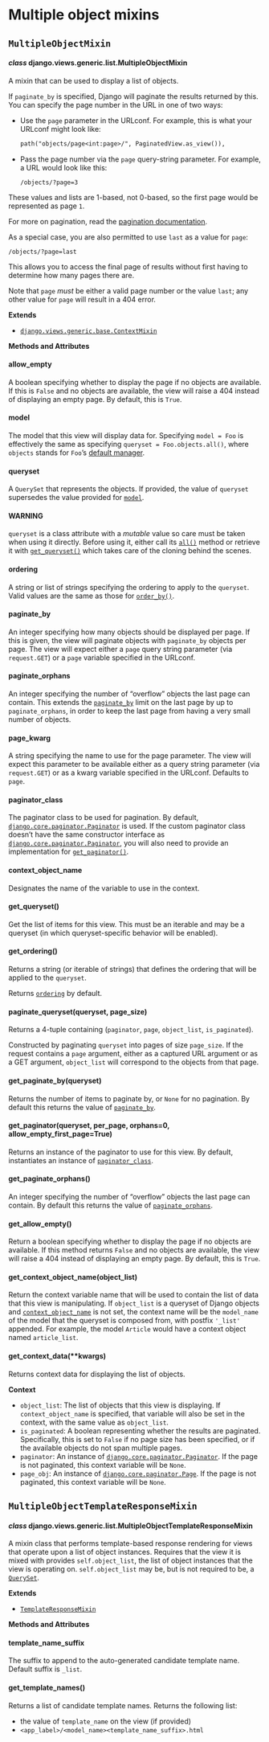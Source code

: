 # Multiple object mixins

## `MultipleObjectMixin`

#### *class* django.views.generic.list.MultipleObjectMixin

A mixin that can be used to display a list of objects.

If `paginate_by` is specified, Django will paginate the results returned
by this. You can specify the page number in the URL in one of two ways:

* Use the `page` parameter in the URLconf. For example, this is what
  your URLconf might look like:
  ```default
  path("objects/page<int:page>/", PaginatedView.as_view()),
  ```
* Pass the page number via the `page` query-string parameter. For
  example, a URL would look like this:
  ```text
  /objects/?page=3
  ```

These values and lists are 1-based, not 0-based, so the first page would be
represented as page `1`.

For more on pagination, read the [pagination documentation](../../topics/pagination.md).

As a special case, you are also permitted to use `last` as a value for
`page`:

```text
/objects/?page=last
```

This allows you to access the final page of results without first having to
determine how many pages there are.

Note that `page` *must* be either a valid page number or the value
`last`; any other value for `page` will result in a 404 error.

**Extends**

* [`django.views.generic.base.ContextMixin`](mixins-simple.md#django.views.generic.base.ContextMixin)

**Methods and Attributes**

#### allow_empty

A boolean specifying whether to display the page if no objects are
available. If this is `False` and no objects are available, the view
will raise a 404 instead of displaying an empty page. By default, this
is `True`.

#### model

The model that this view will display data for. Specifying `model
= Foo` is effectively the same as specifying `queryset =
Foo.objects.all()`, where `objects` stands for `Foo`’s
[default manager](../../topics/db/managers.md#default-managers).

#### queryset

A `QuerySet` that represents the objects. If provided, the value of
`queryset` supersedes the value provided for [`model`](#django.views.generic.list.MultipleObjectMixin.model).

#### WARNING
`queryset` is a class attribute with a *mutable* value so care
must be taken when using it directly. Before using it, either call
its [`all()`](../models/querysets.md#django.db.models.query.QuerySet.all) method or
retrieve it with [`get_queryset()`](#django.views.generic.list.MultipleObjectMixin.get_queryset) which takes care of the
cloning behind the scenes.

#### ordering

A string or list of strings specifying the ordering to apply to the `queryset`.
Valid values are the same as those for [`order_by()`](../models/querysets.md#django.db.models.query.QuerySet.order_by).

#### paginate_by

An integer specifying how many objects should be displayed per page. If
this is given, the view will paginate objects with
`paginate_by` objects per page. The view will
expect either a `page` query string parameter (via `request.GET`)
or a `page` variable specified in the URLconf.

#### paginate_orphans

An integer specifying the number of “overflow” objects the last page
can contain. This extends the [`paginate_by`](#django.views.generic.list.MultipleObjectMixin.paginate_by) limit on the last
page by up to `paginate_orphans`, in order to keep the last page from
having a very small number of objects.

#### page_kwarg

A string specifying the name to use for the page parameter.
The view will expect this parameter to be available either as a query
string parameter (via `request.GET`) or as a kwarg variable specified
in the URLconf. Defaults to `page`.

#### paginator_class

The paginator class to be used for pagination. By default,
[`django.core.paginator.Paginator`](../paginator.md#django.core.paginator.Paginator) is used. If the custom paginator
class doesn’t have the same constructor interface as
[`django.core.paginator.Paginator`](../paginator.md#django.core.paginator.Paginator), you will also need to
provide an implementation for [`get_paginator()`](#django.views.generic.list.MultipleObjectMixin.get_paginator).

#### context_object_name

Designates the name of the variable to use in the context.

#### get_queryset()

Get the list of items for this view. This must be an iterable and may
be a queryset (in which queryset-specific behavior will be enabled).

#### get_ordering()

Returns a string (or iterable of strings) that defines the ordering that
will be applied to the `queryset`.

Returns [`ordering`](#django.views.generic.list.MultipleObjectMixin.ordering) by default.

#### paginate_queryset(queryset, page_size)

Returns a 4-tuple containing (`paginator`, `page`, `object_list`,
`is_paginated`).

Constructed by paginating `queryset` into pages of size `page_size`.
If the request contains a `page` argument, either as a captured URL
argument or as a GET argument, `object_list` will correspond to the
objects from that page.

#### get_paginate_by(queryset)

Returns the number of items to paginate by, or `None` for no
pagination. By default this returns the value of [`paginate_by`](#django.views.generic.list.MultipleObjectMixin.paginate_by).

#### get_paginator(queryset, per_page, orphans=0, allow_empty_first_page=True)

Returns an instance of the paginator to use for this view. By default,
instantiates an instance of [`paginator_class`](#django.views.generic.list.MultipleObjectMixin.paginator_class).

#### get_paginate_orphans()

An integer specifying the number of “overflow” objects the last page
can contain. By default this returns the value of
[`paginate_orphans`](#django.views.generic.list.MultipleObjectMixin.paginate_orphans).

#### get_allow_empty()

Return a boolean specifying whether to display the page if no objects
are available. If this method returns `False` and no objects are
available, the view will raise a 404 instead of displaying an empty
page. By default, this is `True`.

#### get_context_object_name(object_list)

Return the context variable name that will be used to contain
the list of data that this view is manipulating. If
`object_list` is a queryset of Django objects and
[`context_object_name`](#django.views.generic.list.MultipleObjectMixin.context_object_name) is not set,
the context name will be the `model_name` of the model that
the queryset is composed from, with postfix `'_list'`
appended. For example, the model `Article` would have a
context object named `article_list`.

#### get_context_data(\*\*kwargs)

Returns context data for displaying the list of objects.

**Context**

* `object_list`: The list of objects that this view is displaying. If
  `context_object_name` is specified, that variable will also be set
  in the context, with the same value as `object_list`.
* `is_paginated`: A boolean representing whether the results are
  paginated. Specifically, this is set to `False` if no page size has
  been specified, or if the available objects do not span multiple
  pages.
* `paginator`: An instance of
  [`django.core.paginator.Paginator`](../paginator.md#django.core.paginator.Paginator). If the page is not
  paginated, this context variable will be `None`.
* `page_obj`: An instance of
  [`django.core.paginator.Page`](../paginator.md#django.core.paginator.Page). If the page is not paginated,
  this context variable will be `None`.

## `MultipleObjectTemplateResponseMixin`

#### *class* django.views.generic.list.MultipleObjectTemplateResponseMixin

A mixin class that performs template-based response rendering for views
that operate upon a list of object instances. Requires that the view it is
mixed with provides `self.object_list`, the list of object instances that
the view is operating on. `self.object_list` may be, but is not required
to be, a [`QuerySet`](../models/querysets.md#django.db.models.query.QuerySet).

**Extends**

* [`TemplateResponseMixin`](mixins-simple.md#django.views.generic.base.TemplateResponseMixin)

**Methods and Attributes**

#### template_name_suffix

The suffix to append to the auto-generated candidate template name.
Default suffix is `_list`.

#### get_template_names()

Returns a list of candidate template names. Returns the following list:

* the value of `template_name` on the view (if provided)
* `<app_label>/<model_name><template_name_suffix>.html`
